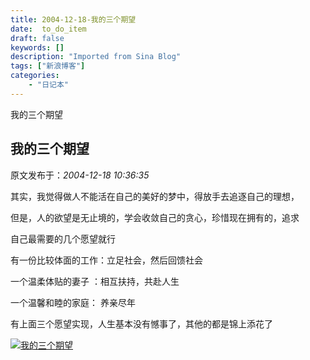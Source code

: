 ```yaml
---
title: 2004-12-18-我的三个期望
date:  to_do_item
draft: false
keywords: []
description: "Imported from Sina Blog"
tags: ["新浪博客"]
categories: 
    - "日记本"
---
```

我的三个期望
## 我的三个期望

 原文发布于：*2004-12-18 10:36:35*

其实，我觉得做人不能活在自己的美好的梦中，得放手去追逐自己的理想，

但是，人的欲望是无止境的，学会收敛自己的贪心，珍惜现在拥有的，追求

自己最需要的几个愿望就行

  有一份比较体面的工作：立足社会，然后回馈社会

 一个温柔体贴的妻子 ：相互扶持，共赴人生

一个温馨和睦的家庭： 养亲尽年

有上面三个愿望实现，人生基本没有憾事了，其他的都是锦上添花了

[![我的三个期望](http://s6.sinaimg.cn/middle/6983393849da995409da5&amp;690)](http://s15.sinaimg.cn/middle/6983393849da995a90eee&amp;690)


